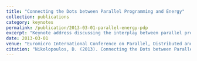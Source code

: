 ```yaml
---
title: "Connecting the Dots between Parallel Programming and Energy"
collection: publications
category: keynotes
permalink: /publication/2013-03-01-parallel-energy-pdp
excerpt: "Keynote address discussing the interplay between parallel programming models and energy efficiency in modern computing systems, delivered at PDP 2013."
date: 2013-03-01
venue: "Euromicro International Conference on Parallel, Distributed and Network-Based Computing (PDP)"
citation: "Nikolopoulos, D. (2013). Connecting the Dots between Parallel Programming and Energy. Keynote at *PDP 2013 – 21st Euromicro International Conference on Parallel, Distributed and Network-Based Computing*, March 1."
---
```

